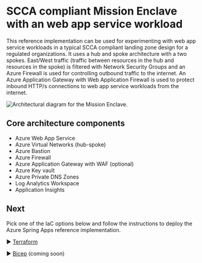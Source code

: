 # SCCA compliant Mission Enclave with an web app service workload

This reference implementation can be used for experimenting with web app service workloads in a typical SCCA compliant landing zone design for a regulated organizations. It uses a hub and spoke architecture with a two spokes. East/West traffic (traffic between resources in the hub and resources in the spoke) is filtered with Network Security Groups and an Azure Firewall is used for controlling outbound traffic to the internet. An Azure Application Gateway with Web Application Firewall is used to protect inbound HTTP/s connections to web app service workloads from the internet. 

![Architectural diagram for the Mission Enclave.](../docse/images/anoa-mission-enclave-web-app.jpg)

## Core architecture components

* Azure Web App Service
* Azure Virtual Networks (hub-spoke)
* Azure Bastion
* Azure Firewall
* Azure Application Gateway with WAF (optional)
* Azure Key vault
* Azure Private DNS Zones
* Log Analytics Workspace
* Application Insights

## Next

Pick one of the IaC options below and follow the instructions to deploy the Azure Spring Apps reference implementation.

:arrow_forward: [Terraform](./infrastructure/Terraform)

:arrow_forward: [Bicep](./infrastructure/Bicep) (coming soon)
